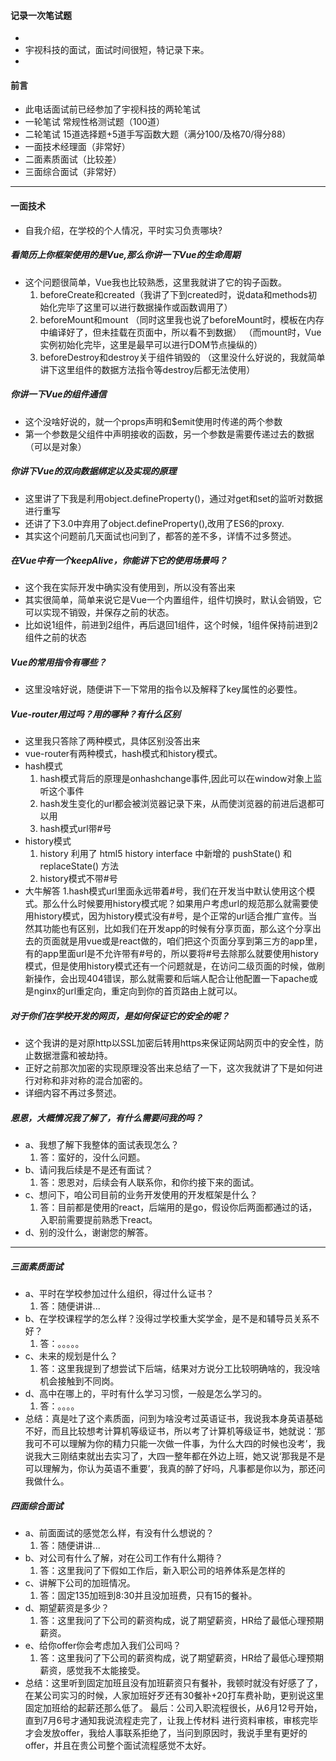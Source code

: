#### 记录一次笔试题
* 
* 宇视科技的面试，面试时间很短，特记录下来。
* 
#### 前言
- 此电话面试前已经参加了宇视科技的两轮笔试
- 一轮笔试 常规性格测试题（100道）
- 二轮笔试 15道选择题+5道手写函数大题（满分100/及格70/得分88）
- 一面技术经理面（非常好）
- 二面素质面试（比较差）
- 三面综合面试（非常好）
---
####  一面技术
- 自我介绍，在学校的个人情况，平时实习负责哪块?
##### 看简历上你框架使用的是Vue,那么你讲一下Vue的生命周期
- 这个问题很简单，Vue我也比较熟悉，这里我就讲了它的钩子函数。
   1. beforeCreate和created（我讲了下到created时，说data和methods初始化完毕了这里可以进行数据操作或函数调用了）
   2. beforeMount和mount
   （同时这里我也说了beforeMount时，模板在内存中编译好了，但未挂载在页面中，所以看不到数据）
   （而mount时，Vue实例初始化完毕，这里是最早可以进行DOM节点操纵的）
   3. beforeDestroy和destroy关于组件销毁的
   （这里没什么好说的，我就简单讲下这里组件的数据方法指令等destroy后都无法使用）
##### 你讲一下Vue的组件通信
- 这个没啥好说的，就一个props声明和$emit使用时传递的两个参数
- 第一个参数是父组件中声明接收的函数，另一个参数是需要传递过去的数据（可以是对象）
##### 你讲下Vue的双向数据绑定以及实现的原理
- 这里讲了下我是利用object.defineProperty()，通过对get和set的监听对数据进行重写 
- 还讲了下3.0中弃用了object.defineProperty(),改用了ES6的proxy.
- 其实这个问题前几天面试也问到了，都答的差不多，详情不过多赘述。
##### 在Vue中有一个keepAlive，你能讲下它的使用场景吗？
- 这个我在实际开发中确实没有使用到，所以没有答出来
- 其实很简单，简单来说它是Vue一个内置组件，组件切换时，默认会销毁，它可以实现不销毁，并保存之前的状态。
- 比如说1组件，前进到2组件，再后退回1组件，这个时候，1组件保持前进到2组件之前的状态
##### Vue的常用指令有哪些？
-  这里没啥好说，随便讲下一下常用的指令以及解释了key属性的必要性。
##### Vue-router用过吗？用的哪种？有什么区别
- 这里我只答除了两种模式，具体区别没答出来
- vue-router有两种模式，hash模式和history模式。
- hash模式
   1. hash模式背后的原理是onhashchange事件,因此可以在window对象上监听这个事件
   2. hash发生变化的url都会被浏览器记录下来，从而使浏览器的前进后退都可以用
   3. hash模式url带#号
- history模式
   1. history 利用了 html5 history interface 中新增的 pushState() 和 replaceState() 方法
   2. history模式不带#号
- 大牛解答
   1.hash模式url里面永远带着#号，我们在开发当中默认使用这个模式。那么什么时候要用history模式呢？如果用户考虑url的规范那么就需要使用history模式，因为history模式没有#号，是个正常的url适合推广宣传。当然其功能也有区别，比如我们在开发app的时候有分享页面，那么这个分享出去的页面就是用vue或是react做的，咱们把这个页面分享到第三方的app里，有的app里面url是不允许带有#号的，所以要将#号去除那么就要使用history模式，但是使用history模式还有一个问题就是，在访问二级页面的时候，做刷新操作，会出现404错误，那么就需要和后端人配合让他配置一下apache或是nginx的url重定向，重定向到你的首页路由上就可以。
##### 对于你们在学校开发的网页，是如何保证它的安全的呢？
 - 这个我讲的是对原http以SSL加密后转用https来保证网站网页中的安全性，防止数据泄露和被劫持。
 - 正好之前那次加密的实现原理没答出来总结了一下，这次我就讲了下是如何进行对称和非对称的混合加密的。
 - 详细内容不再过多赘述。
##### 恩恩，大概情况我了解了，有什么需要问我的吗？
- a、我想了解下我整体的面试表现怎么？
   1. 答：蛮好的，没什么问题。
- b、请问我后续是不是还有面试？
   1. 答：恩恩对，后续会有人联系你，和你约接下来的面试。
- c、想问下，咱公司目前的业务开发使用的开发框架是什么？
   1. 答：目前都是使用的react，后端用的是go，假设你后两面都通过的话，入职前需要提前熟悉下react。
- d、别的没什么，谢谢您的解答。
---
##### 三面素质面试
- a、平时在学校参加过什么组织，得过什么证书？
   1. 答：随便讲讲...
- b、在学校课程学的怎么样？没得过学校重大奖学金，是不是和辅导员关系不好？
   1. 答：。。。。。
- c、未来的规划是什么？
   1. 答：这里我提到了想尝试下后端，结果对方说分工比较明确啥的，我没啥机会接触到不同岗。
- d、高中在哪上的，平时有什么学习习惯，一般是怎么学习的。
   1. 答：。。。。
- 总结：真是吐了这个素质面，问到为啥没考过英语证书，我说我本身英语基础不好，而且比较想考计算机等级证书，所以考了计算机等级证书，她就说：‘那我可不可以理解为你的精力只能一次做一件事，为什么大四的时候也没考’，我说我大三刚结束就出去实习了，大四一整年都在外边上班，她又说‘那我是不是可以理解为，你认为英语不重要’，我真的醉了好吗，凡事都是你以为，那还问我做什么。
##### 四面综合面试
- a、前面面试的感觉怎么样，有没有什么想说的？
   1. 答：随便讲讲...
- b、对公司有什么了解，对在公司工作有什么期待？
   1. 答：这里我问了下假如工作后，新入职公司的培养体系是怎样的
- c、讲解下公司的加班情况。
   1. 答：固定135加班到8:30并且没加班费，只有15的餐补。
- d、期望薪资是多少？
   1. 答：这里我问了下公司的薪资构成，说了期望薪资，HR给了最低心理预期薪资。
- e、给你offer你会考虑加入我们公司吗？
   1. 答：这里我问了下公司的薪资构成，说了期望薪资，HR给了最低心理预期薪资，感觉我不太能接受。
- 总结：这里听到固定加班且没有加班薪资只有餐补，我顿时就没有好感了了，在某公司实习的时候，人家加班好歹还有30餐补+20打车费补助，更别说这里固定加班给的起薪还那么低了。
最后：公司入职流程很长，从6月12号开始，直到7月6号才通知我说流程走完了，让我上传材料
进行资料审核，审核完毕才会发放offer，我给人事联系拒绝了，当问到原因时，我说手里有更好的offer，并且在贵公司整个面试流程感觉不太好。
